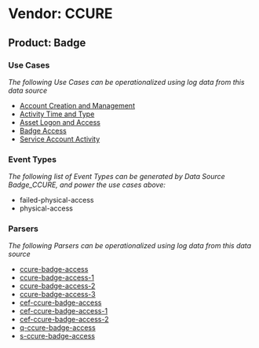 Vendor: CCURE
=============
Product: Badge
--------------

### Use Cases

_The following Use Cases can be operationalized using log data from this data source_

* [Account Creation and Management](../UseCases/usecase_account_creation_and_management.md)
* [Activity Time  and Type](../UseCases/usecase_activity_time__and_type.md)
* [Asset Logon and Access](../UseCases/usecase_asset_logon_and_access.md)
* [Badge Access](../UseCases/usecase_badge_access.md)
* [Service Account Activity](../UseCases/usecase_service_account_activity.md)


### Event Types

_The following list of Event Types can be generated by Data Source Badge_CCURE, and power the use cases above:_

- failed-physical-access
- physical-access


### Parsers

_The following Parsers can be operationalized using log data from this data source_

* [ccure-badge-access](../Parsers/parserContent_ccure-badge-access.md)
* [ccure-badge-access-1](../Parsers/parserContent_ccure-badge-access-1.md)
* [ccure-badge-access-2](../Parsers/parserContent_ccure-badge-access-2.md)
* [ccure-badge-access-3](../Parsers/parserContent_ccure-badge-access-3.md)
* [cef-ccure-badge-access](../Parsers/parserContent_cef-ccure-badge-access.md)
* [cef-ccure-badge-access-1](../Parsers/parserContent_cef-ccure-badge-access-1.md)
* [cef-ccure-badge-access-2](../Parsers/parserContent_cef-ccure-badge-access-2.md)
* [q-ccure-badge-access](../Parsers/parserContent_q-ccure-badge-access.md)
* [s-ccure-badge-access](../Parsers/parserContent_s-ccure-badge-access.md)
